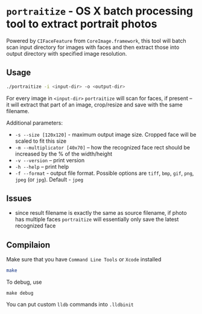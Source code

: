 # `portraitize` - OS X batch processing tool to extract portrait photos

Powered by `CIFaceFeature` from `CoreImage.framework`, this tool will batch scan input directory for images with faces and then extract those into output directory with specified image resolution.

## Usage

```bash
./portraitize -i <input-dir> -o <output-dir>
```

For every image in `<input-dir>` `portraitize` will scan for faces, if present – it will extract that part of an image, crop/resize and save with the same filename.

Additional parameters:

* `-s --size [120x120]` - maximum output image size. Cropped face will be scaled to fit this size
* `-m --multiplicator [40x70]` – how the recognized face rect should be increased by the % of the width/height
* `-v --version` – print version
* `-h --help` – print help
* `-f --format` - output file format. Possible options are `tiff`, `bmp`, `gif`, `png`, `jpeg` (or `jpg`). Default - `jpeg`

## Issues

* since result filename is exactly the same as source filename, if photo has multiple faces `portraitize` will essentially only save the latest recognized face

## Compilaion

Make sure that you have `Command Line Tools` or `Xcode` installed

```bash
make
```

To debug, use

```base
make debug
```

You can put custom `lldb` commands into `.lldbinit` 
